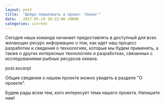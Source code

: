 ```yaml
---
layout: post
title:  "Добро пожаловать в проект 'Океан'"
date:   2017-05-19 10:15:06 +0000
categories: current
---
```

Сегодня наша команда начинает предоставлять в доступный для всех желающих ресурс информацию о том, как идет наш процесс разработки и сведения о технологиях, которые мы будем применять, а также о других интересных технологиях и разработках, связанных с исследованиями рыбных ресурсов океана.

post.excerpt

Общие сведения о нашем проекте можно увидеть в разделе "О проекте".

Будем рады всем тем, кого интересует тема нашего проекта. Напишите нам!
